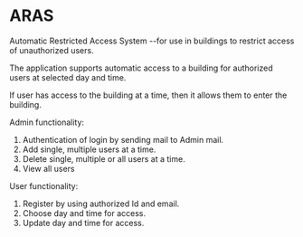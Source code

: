 # ARAS
Automatic Restricted Access System
--for use in buildings to restrict access of unauthorized users.

The application supports automatic access to a building for authorized users at selected day and time.

If user has access to the building at a time, then it allows them to enter the building.




Admin functionality:
1.  Authentication of login by sending mail to Admin mail.
2.  Add single, multiple users at a time.
3.  Delete single, multiple or all users at a time.
4.  View all users

User functionality:
1.  Register by using authorized Id and email.
2.  Choose day and time for access.
3.  Update day and time for access. 
